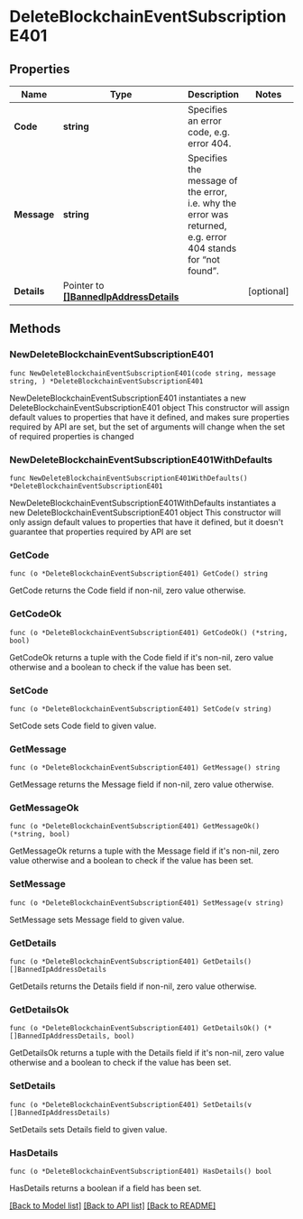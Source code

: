 # DeleteBlockchainEventSubscriptionE401

## Properties

Name | Type | Description | Notes
------------ | ------------- | ------------- | -------------
**Code** | **string** | Specifies an error code, e.g. error 404. | 
**Message** | **string** | Specifies the message of the error, i.e. why the error was returned, e.g. error 404 stands for “not found”. | 
**Details** | Pointer to [**[]BannedIpAddressDetails**](BannedIpAddressDetails.md) |  | [optional] 

## Methods

### NewDeleteBlockchainEventSubscriptionE401

`func NewDeleteBlockchainEventSubscriptionE401(code string, message string, ) *DeleteBlockchainEventSubscriptionE401`

NewDeleteBlockchainEventSubscriptionE401 instantiates a new DeleteBlockchainEventSubscriptionE401 object
This constructor will assign default values to properties that have it defined,
and makes sure properties required by API are set, but the set of arguments
will change when the set of required properties is changed

### NewDeleteBlockchainEventSubscriptionE401WithDefaults

`func NewDeleteBlockchainEventSubscriptionE401WithDefaults() *DeleteBlockchainEventSubscriptionE401`

NewDeleteBlockchainEventSubscriptionE401WithDefaults instantiates a new DeleteBlockchainEventSubscriptionE401 object
This constructor will only assign default values to properties that have it defined,
but it doesn't guarantee that properties required by API are set

### GetCode

`func (o *DeleteBlockchainEventSubscriptionE401) GetCode() string`

GetCode returns the Code field if non-nil, zero value otherwise.

### GetCodeOk

`func (o *DeleteBlockchainEventSubscriptionE401) GetCodeOk() (*string, bool)`

GetCodeOk returns a tuple with the Code field if it's non-nil, zero value otherwise
and a boolean to check if the value has been set.

### SetCode

`func (o *DeleteBlockchainEventSubscriptionE401) SetCode(v string)`

SetCode sets Code field to given value.


### GetMessage

`func (o *DeleteBlockchainEventSubscriptionE401) GetMessage() string`

GetMessage returns the Message field if non-nil, zero value otherwise.

### GetMessageOk

`func (o *DeleteBlockchainEventSubscriptionE401) GetMessageOk() (*string, bool)`

GetMessageOk returns a tuple with the Message field if it's non-nil, zero value otherwise
and a boolean to check if the value has been set.

### SetMessage

`func (o *DeleteBlockchainEventSubscriptionE401) SetMessage(v string)`

SetMessage sets Message field to given value.


### GetDetails

`func (o *DeleteBlockchainEventSubscriptionE401) GetDetails() []BannedIpAddressDetails`

GetDetails returns the Details field if non-nil, zero value otherwise.

### GetDetailsOk

`func (o *DeleteBlockchainEventSubscriptionE401) GetDetailsOk() (*[]BannedIpAddressDetails, bool)`

GetDetailsOk returns a tuple with the Details field if it's non-nil, zero value otherwise
and a boolean to check if the value has been set.

### SetDetails

`func (o *DeleteBlockchainEventSubscriptionE401) SetDetails(v []BannedIpAddressDetails)`

SetDetails sets Details field to given value.

### HasDetails

`func (o *DeleteBlockchainEventSubscriptionE401) HasDetails() bool`

HasDetails returns a boolean if a field has been set.


[[Back to Model list]](../README.md#documentation-for-models) [[Back to API list]](../README.md#documentation-for-api-endpoints) [[Back to README]](../README.md)


